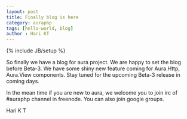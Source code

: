 ```yaml
---
layout: post
title: Finally blog is here
category: auraphp
tags: [hello-world, blog]
author : Hari KT
---
```

{% include JB/setup %}

So finally we have a blog for aura project. We are happy to set the blog before Beta-3. We have some shiny new feature coming for Aura.Http, Aura.View components. Stay tuned for the upcoming Beta-3 release in coming days.

In the mean time if you are new to aura, we welcome you to join irc of #auraphp channel in freenode. You can also join google groups. 

Hari K T
